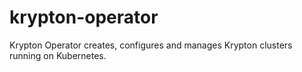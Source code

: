 # krypton-operator
Krypton Operator creates, configures and manages Krypton clusters running on Kubernetes.
